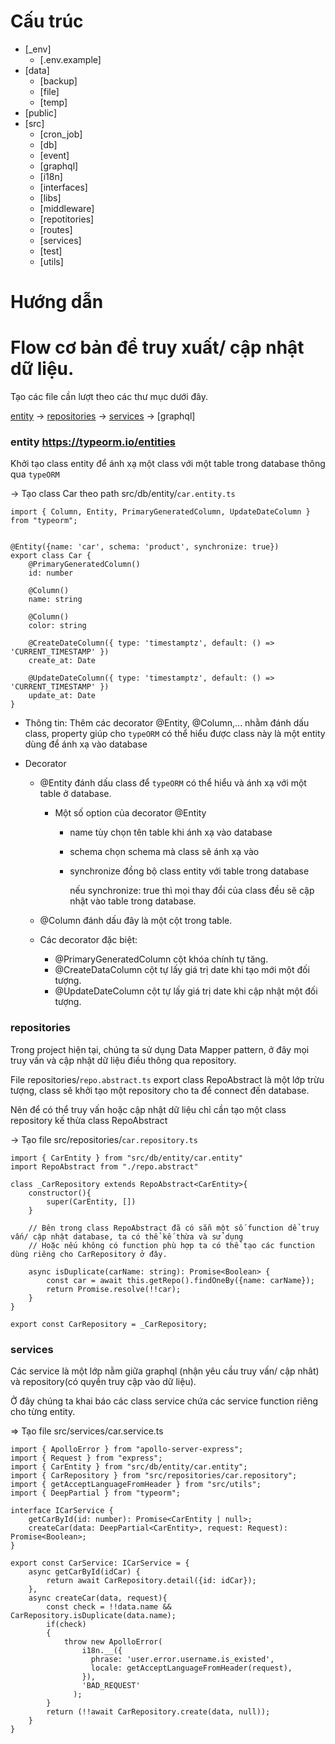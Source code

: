 # Cấu trúc
- [_env]
    - [.env.example]
- [data]
    - [backup]
    - [file]
    - [temp]
- [public]
- [src]
    - [cron_job]
    - [db]
    - [event]
    - [graphql]
    - [i18n]
    - [interfaces]
    - [libs]
    - [middleware]
    - [repotitories]
    - [routes]
    - [services]
    - [test]
    - [utils]
# Hướng dẫn

# Flow cơ bản để truy xuất/ cập nhật dữ liệu.

Tạo các file cần lượt theo các thư mục dưới đây.

[entity](#entity-httpstypeormioentities) -> [repositories](#repositories) -> [services](#services) -> [graphql]

### entity https://typeorm.io/entities
Khởi tạo class entity để ánh xạ một class với một table trong database thông qua `typeORM`

-> Tạo class Car theo path src/db/entity/`car.entity.ts`

    import { Column, Entity, PrimaryGeneratedColumn, UpdateDateColumn } from "typeorm";

    
    @Entity({name: 'car', schema: 'product', synchronize: true})
    export class Car {
        @PrimaryGeneratedColumn()
        id: number

        @Column()
        name: string

        @Column()
        color: string

        @CreateDateColumn({ type: 'timestamptz', default: () => 'CURRENT_TIMESTAMP' })
        create_at: Date

        @UpdateDateColumn({ type: 'timestamptz', default: () => 'CURRENT_TIMESTAMP' })
        update_at: Date
    }

* Thông tin: 
Thêm các decorator @Entity, @Column,... nhằm đánh dấu class, property giúp cho `typeORM` có thể hiểu được class này là một entity dùng để ánh xạ vào database
- Decorator
  - @Entity đánh dấu class để `typeORM` có thể hiểu và ánh xạ với một table ở database.
    - Một số option của decorator @Entity 
      - name tùy chọn tên table khi ánh xạ vào database
      - schema chọn schema mà class sẽ ánh xạ vào
      - synchronize đồng bộ class entity với table trong database 
        
        nếu synchronize: true thì mọi thay đổi của class đều sẽ cập nhật vào table trong database.
        
  - @Column đánh dấu đây là một cột trong table.
  - Các decorator đặc biệt:
    - @PrimaryGeneratedColumn cột khóa chính tự tăng.
    - @CreateDataColumn cột tự lấy giá trị date khi tạo mới một đối tượng.
    - @UpdateDateColumn cột tự lấy giá trị date khi cập nhật một đối tượng.

### repositories
Trong project hiện tại, chúng ta sử dụng Data Mapper pattern, ở đây mọi truy vấn và cập nhật dữ liệu điều thông qua repository.

File repositories/`repo.abstract.ts` export class RepoAbstract là một lớp trừu tượng, class sẽ khởi tạo một repository cho ta để connect đến database.

Nên để có thể truy vấn hoặc cập nhật dữ liệu chỉ cần tạo một class repository kế thừa class RepoAbstract

 -> Tạo file src/repositories/`car.repository.ts`

    import { CarEntity } from "src/db/entity/car.entity"
    import RepoAbstract from "./repo.abstract"

    class _CarRepository extends RepoAbstract<CarEntity>{
        constructor(){
            super(CarEntity, [])
        }
        
        // Bên trong class RepoAbstract đã có sẵn một số function dể truy vấn/ cập nhật database, ta có thể kế thừa và sử dụng
        // Hoặc nếu không có function phù hợp ta có thể tạo các function dùng riêng cho CarRepository ở đây.
        
        async isDuplicate(carName: string): Promise<Boolean> {
            const car = await this.getRepo().findOneBy({name: carName});
            return Promise.resolve(!!car);
        }
    }

    export const CarRepository = _CarRepository;

### services

Các service là một lớp nằm giữa graphql (nhận yêu cầu truy vấn/ cập nhât) và repository(có quyền truy cập vào dữ liệu).

Ở đây chúng ta khai báo các class service chứa các service function riêng cho từng entity.

=> Tạo file src/services/car.service.ts

    import { ApolloError } from "apollo-server-express";
    import { Request } from "express";
    import { CarEntity } from "src/db/entity/car.entity";
    import { CarRepository } from "src/repositories/car.repository";
    import { getAcceptLanguageFromHeader } from "src/utils";
    import { DeepPartial } from "typeorm";

    interface ICarService {
        getCarById(id: number): Promise<CarEntity | null>;
        createCar(data: DeepPartial<CarEntity>, request: Request): Promise<Boolean>;
    }

    export const CarService: ICarService = {
        async getCarById(idCar) {
            return await CarRepository.detail({id: idCar});
        },
        async createCar(data, request){
            const check = !!data.name && CarRepository.isDuplicate(data.name);
            if(check)
            {
                throw new ApolloError(
                    i18n.__({
                      phrase: 'user.error.username.is_existed',
                      locale: getAcceptLanguageFromHeader(request),
                    }),
                    'BAD_REQUEST'
                  );
            }
            return (!!await CarRepository.create(data, null));
        }
    }



  
